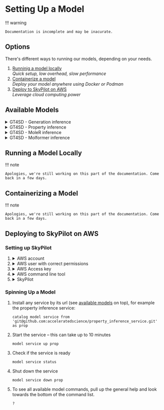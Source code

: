 # Setting Up a Model

!!! warning

    Documentation is incomplete and may be inacurate.

## Options

There's different ways to running our models, depending on your needs.

1. [Runninig a model locally](#)  
_Quick setup, low overhead, slow performance_
2. [Containerize a model](#)  
_Deploy your model anywhere using Docker or Podman_
3. [Deploy to SkyPilot on AWS](#)  
_Leverage cloud computing power_

## Available Models

<!--  -->

<details markdown><summary>GT4SD - Generation inference</summary>
<div markdown="block">

```
git@github.com:acceleratedscience/generation_inference_service.git
```

Documentation on [GitHub](https://github.com/acceleratedscience/generation_inference_service.git)

<!-- Todo: paragraph about model -->

</div>
</details>

<!--  -->

<details markdown><summary>GT4SD - Property inference</summary>
<div markdown>

```
git@github.com:acceleratedscience/property_inference_service.git
```

Documentation on [GitHub](https://github.com/acceleratedscience/property_inference_service.git)

<!-- Todo: paragraph about model -->

</div>
</details>

<!--  -->

<details markdown><summary>GT4SD - MoleR inference</summary>
<div markdown>

```
git@github.com:acceleratedscience/moler_inference_service.git
```

Documentation on [GitHub](https://github.com/acceleratedscience/moler_inference_service.git)

<!-- Todo: paragraph about model -->

</div>
</details>

<!--  -->

<details markdown><summary>GT4SD - Molformer inference</summary>
<div markdown>

```
git@github.com:acceleratedscience/molformer_inference_service.git
```

Documentation on [GitHub](https://github.com/acceleratedscience/molformer_inference_service.git)

<!-- Todo: paragraph about model -->

</div>
</details>

## Running a Model Locally

!!! note

    Apologies, we're still working on this part of the documentation. Come back in a few days.

## Containerizing a Model

!!! note

    Apologies, we're still working on this part of the documentation. Come back in a few days.

## Deploying to SkyPilot on AWS

### Setting up SkyPilot

1.  <details><summary>AWS account</summary>

    <div markdown>

    -   Head to [aws.com](https://aws.com/)
    -   Click the _[Create an AWS Account]_ button in the top right corner
    -   Follow instructions, including setting up a root user

    </div>
    </details>

2.  <details><summary>AWS user with correct permissions</summary>

    <div markdown>

    Starting from your [AWS dashboard]:

    -   Search for _"IAM"_ in the search bar
    -   From your [IAM dashboard], click _"[Users]"_ in the lefthand sidebar
    -   Click the _[Create user]_ button in the top right hand corner
    -   Leave the _"Provide user access to the AWS Management Console"_ box unchecked
    -   Up next on the _"Set Permissions"_ screen, select the third option: _"Attach policies directly"_
    -   In the box below, click the _[Create policy]_ button
    -   Create a new policy with minimal permissions for Skypilot, following thye [Skypilot instructions](https://skypilot.readthedocs.io/en/latest/cloud-setup/cloud-permissions/aws.html)
    -   On the next screen, search for the policy you just created, which would be called `minimal-skypilot-policy` per the instructions
    -   Finish the process to attach the policy to your user

    </div>
    </details>

3.  <details><summary>AWS Access key</summary>

    <div markdown>

    Starting from the [IAM dashboard]:

    -   Click _"[Users]"_ in the lefthand sidebar
    -   Click on the user you created in the previous step
    -   Click _"Create access key"_ on the right side of the summary on top
    -   Select the first option, _"Command Line Interface (CLI)"_ as use case
    -   Finish the process to create the access key
    -   Store the secret access key in your password manager, as you will not be able to access it after creation

    </div>
    </details>

4.  <details><summary>AWS command line tool</summary>

    <div markdown>

    Starting from a terminal window:

    -   Install **awscli**

        ```shell
        python -m pip install awscli
        ```

        > **Note:** For more nuanced instructions, please refer to [pypi](https://pypi.org/project/awscli/#getting-started)

    -   Add the credentials for the AWS user you set up in step 3.

        ```shell
        aws configure
        ```

        -   Your user's access key can be found in your [IAM dashboard] > [Users], however the secret access key should have been stored in your password manager or elsewhere.
        -   The fields _"Default region name"_ and _"Default output format"_ can be left blank

    </div>
    </details>

5.  <details><summary>SkyPilot</summary>

    <div markdown>

    [SkyPilot](https://skypilot.readthedocs.io/en/latest/getting-started/installation.html) is a framework for running AI and batch workloads on any infrastructure. We're using AWS.

    Starting from a terminal window:

    -   If you are running OpenAD in a virtual environment, make sure your virtual environment is activated. If you followed the [default installation instructions](installation.md), you should be able to run:

        ```shell
        source ~/ad-venv/bin/activate
        ```

    -   Install Skypilot for AWS

        ```shell
        pip install "skypilot[aws]"
        ```

    -   After installation, verify if you have cloud access
        
        ```shell
        sky check
        ```

    </div>
    </details>



### Spinning Up a Model

1.  Install any service by its url (see [available models](#available-models) on top), for example the property inference service:

    ```shell
    catalog model service from 'git@github.com:acceleratedscience/property_inference_service.git' as prop
    ```

1.  Start the service – this can take up to 10 minutes

    ```shell
    model service up prop
    ```

1.  Check if the service is ready

    ```shell
    model service status
    ```

1.  Shut down the service

    ```shell
    model service down prop
    ```

1.  To see all available model commands, pull up the general help and look towards the bottom of the command list.

    ```shell
    ?
    ```

[AWS Dashboard]: https://console.aws.amazon.com
[IAM Dashboard]: https://console.aws.amazon.com/iam
[Users]: https://console.aws.amazon.com/iam/home#/users
